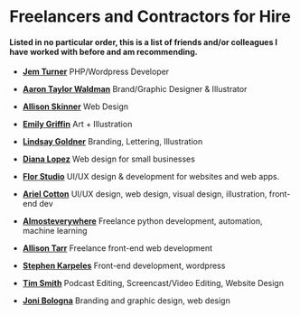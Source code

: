 # Freelancers and Contractors for Hire

#### Listed in no particular order, this is a list of friends and/or colleagues I have worked with before and am recommending.

* **[Jem Turner](https://jemturner.co.uk/)** PHP/Wordpress Developer

* **[Aaron Taylor Waldman](http://taylorwaldman.com/)** Brand/Graphic Designer & Illustrator

* **[Allison Skinner](http://allisondskinner.com/)** Web Design 

* **[Emily Griffin](https://www.daybrighten.com/)** Art + Illustration

* **[Lindsay Goldner](https://nofontsgiven.co/)** Branding, Lettering, Illustration

* **[Diana Lopez](https://diana.nu/)** Web design for small businesses

* **[Flor Studio](https://flor.studio/)** UI/UX design & development for websites and web apps.

* **[Ariel Cotton](http://www.argoncobalt.com/projects/)** UI/UX design, web design, visual design, illustration, front-end dev

* **[Almosteverywhere](http://almosteverywhere.github.io/)** Freelance python development, automation, machine learning

* **[Allison Tarr](https://allisontarr.com/)** Freelance front-end web development

* **[Stephen Karpeles](http://stephenkarpeles.com/)** Front-end development, wordpress

* **[Tim Smith](https://ttimsmith.com/)** Podcast Editing, Screencast/Video Editing, Website Design

* **[Joni Bologna](https://jonibologna.com/)** Branding and graphic design, web design 
